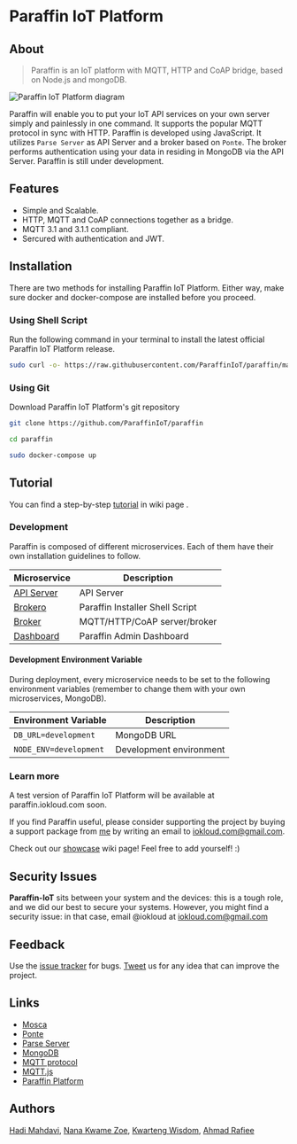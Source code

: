 # Paraffin IoT Platform


## About


> Paraffin is an IoT platform  with MQTT, HTTP and CoAP bridge, based on Node.js and mongoDB.

![Paraffin IoT Platform diagram](https://raw.githubusercontent.com/ParaffinIoT/docs/master/images/ParaffinIoT_Diagram_01.png)

Paraffin will enable you to put your IoT API services on your own server simply and painlessly in one command. It supports the popular MQTT protocol in sync with HTTP. Paraffin is developed using JavaScript. It utilizes `Parse Server` as API Server and a broker based on `Ponte`. The broker performs authentication using your data in residing in MongoDB via the API Server.
Paraffin is still under development.


## Features

* Simple and Scalable.
* HTTP, MQTT and CoAP connections together as a bridge.
* MQTT 3.1 and 3.1.1 compliant.
* Sercured with authentication and JWT.


## Installation

There are two methods for installing Paraffin IoT Platform. Either way, make sure docker and docker-compose are installed before you proceed.

### Using Shell Script

Run the following command in your terminal to install the latest official Paraffin IoT Platform release.

```bash
sudo curl -o- https://raw.githubusercontent.com/ParaffinIoT/paraffin/master/install.sh | bash
```


### Using Git

Download Paraffin IoT Platform's git repository
```bash
git clone https://github.com/ParaffinIoT/paraffin

cd paraffin

sudo docker-compose up
```



## Tutorial

You can find a step-by-step <a href="https://github.com/ParaffinIoT/paraffin/wiki/Tutorial">tutorial</a> in wiki page .

### Development

Paraffin is composed of different microservices.
Each of them have their own installation guidelines to follow.

| Microservice  | Description |
| ------------- | ------------- |
| [API Server](https://paraffiniot.github.io/apiserver) | API Server |
| [Brokero](https://paraffiniot.github.io/brokero)  | Paraffin Installer Shell Script |
| [Broker](https://paraffiniot.github.io/broker) | MQTT/HTTP/CoAP server/broker |
| [Dashboard](https://paraffiniot.github.io/dashboard) | Paraffin Admin Dashboard |


#### Development Environment Variable

During deployment, every microservice needs to be set to the following environment variables (remember to change them with your own microservices, MongoDB).

| Environment Variable | Description |
| ------------- | ------------- |
| `DB_URL=development` | MongoDB URL |
| `NODE_ENV=development` | Development environment |



### Learn more

A test version of Paraffin IoT Platform will be available at paraffin.iokloud.com soon.

If you find Paraffin useful, please consider supporting the project by buying a support package
from [me](http://twitter.com/iokloud) by writing an email to iokloud.com@gmail.com.

Check out our [showcase](https://github.com/ParaffinIoT/paraffin/wiki/IOK-Express-Showcases) wiki
page! Feel free to add yourself! :)

## Security Issues

__Paraffin-IoT__ sits between your system and the devices: this is a tough role, and we did our best to secure your systems.
However, you might find a security issue: in that case, email @iokloud at iokloud.com@gmail.com


## Feedback

Use the [issue tracker](https://github.com/ParaffinIoT/paraffin/issues) for bugs.
[Tweet](http://twitter.com/iokloud) us for any idea that can improve the project.


## Links

* [Mosca](http://github.com/mcollina/mosca)
* [Ponte](https://github.com/eclipse/ponte)
* [Parse Server](https://parseplatform.org)
* [MongoDB](https://www.mongodb.com/)
* [MQTT protocol](http://mqtt.org)
* [MQTT.js](http://github.com/adamvr/MQTT.js)
* [Paraffin Platform](https://paraffiniot.github.io)


## Authors

[Hadi Mahdavi](https://github.com/expandboard),
[Nana Kwame Zoe](https://github.com/banphlet),
[Kwarteng Wisdom](https://github.com/Wisdom0063),
[Ahmad Rafiee](https://github.com/AhmadRafiee)
